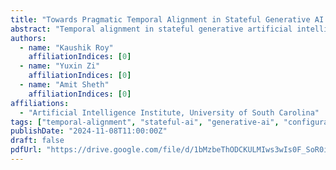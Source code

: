 ```yaml
---
title: "Towards Pragmatic Temporal Alignment in Stateful Generative AI Systems: A Configurable Approach"
abstract: "Temporal alignment in stateful generative artificial intelligence (AI) systems remains an underexplored area, particularly beyond goal-driven approaches in planning. Stateful refers to maintaining a persistent memory or “state” across runs or sessions. This helps with referencing past information to make system outputs more contextual and relevant. This position paper proposes a framework for temporal alignment with several configurable toggles. We present four alignment mechanisms: knowledge graph path-based, neural score-based, vector similarity-based, and sequential process-guided alignment. By offering these interchangeable approaches, we aim to provide a flexible solution adaptable to complex and real-world applications. This paper discusses the potential benefits and challenges of each alignment method and positions the importance of a configurable system in advancing progress in stateful generative AI systems."
authors:
  - name: "Kaushik Roy"
    affiliationIndices: [0]
  - name: "Yuxin Zi"
    affiliationIndices: [0]
  - name: "Amit Sheth"
    affiliationIndices: [0]
affiliations:
  - "Artificial Intelligence Institute, University of South Carolina"
tags: ["temporal-alignment", "stateful-ai", "generative-ai", "configurable-systems", "temporal-consistency", "ai-systems", "machine-learning", "contextual-ai"]
publishDate: "2024-11-08T11:00:00Z"
draft: false
pdfUrl: "https://drive.google.com/file/d/1bMzbeThODCKULMIws3wIs0F_SoR0iiq6/view"
---
```

